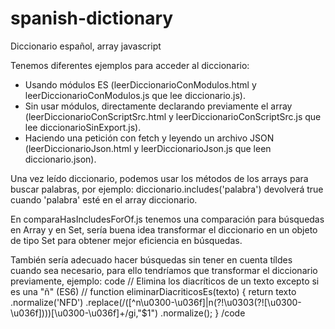 # spanish-dictionary
Diccionario español, array javascript

Tenemos diferentes ejemplos para acceder al diccionario:
- Usando módulos ES (leerDiccionarioConModulos.html y leerDiccionarioConModulos.js que lee diccionario.js).
- Sin usar módulos, directamente declarando previamente el array (leerDiccionarioConScriptSrc.html y leerDiccionarioConScriptSrc.js que lee diccionarioSinExport.js).
- Haciendo una petición con fetch y leyendo un archivo JSON (leerDiccionarioJson.html y leerDiccionarioJson.js que leen diccionario.json).

Una vez leído diccionario, podemos usar los métodos de los arrays para buscar palabras, por ejemplo:
diccionario.includes('palabra') devolverá true cuando 'palabra' esté en el array diccionario.

En comparaHasIncludesForOf.js tenemos una comparación para búsquedas en Array y en Set, sería buena idea transformar el diccionario en un objeto de tipo Set para obtener mejor eficiencia en búsquedas.

También sería adecuado hacer búsquedas sin tener en cuenta tíldes cuando sea necesario, para ello tendríamos que transformar el diccionario previamente, ejemplo:
code
// Elimina los diacríticos de un texto excepto si es una "ñ" (ES6)
//
function eliminarDiacriticosEs(texto) {
    return texto
           .normalize('NFD')
           .replace(/([^n\u0300-\u036f]|n(?!\u0303(?![\u0300-\u036f])))[\u0300-\u036f]+/gi,"$1")
           .normalize();
}
/code
